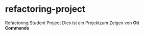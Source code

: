 # refactoring-project
Refactoring Student Project
Dies ist ein Projektzum Zeigen von **Git Commands**

